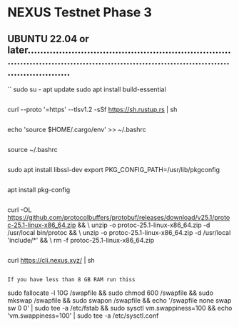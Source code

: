 # NEXUS Testnet Phase 3
## UBUNTU 22.04 or later............................................................................................................................................................
``
sudo su -
apt update
sudo apt install build-essential
```
```
curl --proto '=https' --tlsv1.2 -sSf https://sh.rustup.rs | sh
```
```
echo 'source $HOME/.cargo/env' >> ~/.bashrc
```
```
source ~/.bashrc
```
```
sudo apt install libssl-dev
export PKG_CONFIG_PATH=/usr/lib/pkgconfig
```
```
apt install pkg-config
```
```
curl -OL https://github.com/protocolbuffers/protobuf/releases/download/v25.1/protoc-25.1-linux-x86_64.zip && \\
    unzip -o protoc-25.1-linux-x86_64.zip -d /usr/local bin/protoc && \\
    unzip -o protoc-25.1-linux-x86_64.zip -d /usr/local 'include/*' && \\
    rm -f protoc-25.1-linux-x86_64.zip
```
```
curl https://cli.nexus.xyz/ | sh
```

If you have less than 8 GB RAM run thiss
```
sudo fallocate -l 10G /swapfile && sudo chmod 600 /swapfile && sudo mkswap /swapfile && sudo swapon /swapfile && echo '/swapfile none swap sw 0 0' | sudo tee -a /etc/fstab && sudo sysctl vm.swappiness=100 && echo 'vm.swappiness=100' | sudo tee -a /etc/sysctl.conf
```
